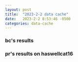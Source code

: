 ```yaml
---
layout: post
title:  "2023-2-2 data cache"
date:   2023-2-2 8:53:46 -0500
categories: data-cache 
---
```

### bc's results


### pr's results on haswellcat16
